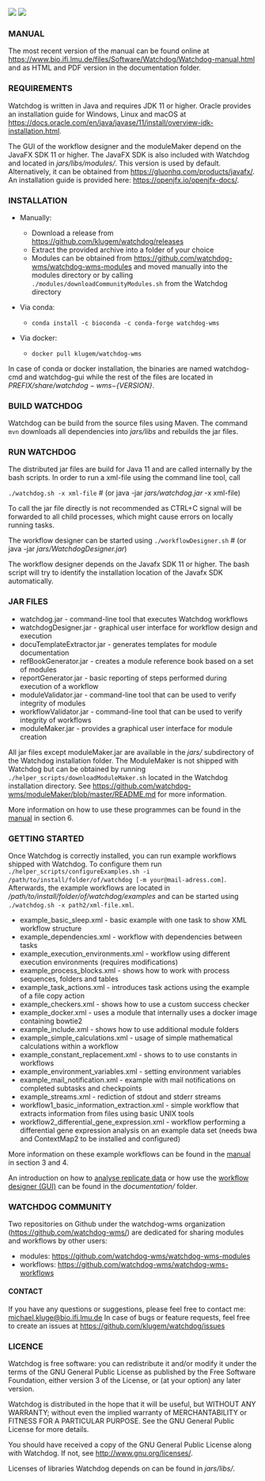 ![](https://img.shields.io/github/release/klugem/watchdog.svg) ![](https://img.shields.io/github/workflow/status/klugem/watchdog/mvn_build)

### MANUAL
The most recent version of the manual can be found online at https://www.bio.ifi.lmu.de/files/Software/Watchdog/Watchdog-manual.html and as HTML and PDF version in the documentation folder.

### REQUIREMENTS
Watchdog is written in Java and requires JDK 11 or higher. Oracle provides an installation guide for Windows, Linux and macOS at https://docs.oracle.com/en/java/javase/11/install/overview-jdk-installation.html.

The GUI of the workflow designer and the moduleMaker depend on the JavaFX SDK 11 or higher. The JavaFX SDK is also included with Watchdog and located in _jars/libs/modules/_. This version is used by default. Alternatively, it can be obtained from https://gluonhq.com/products/javafx/. An installation guide is provided here: https://openjfx.io/openjfx-docs/.

### INSTALLATION
- Manually:
    - Download a release from https://github.com/klugem/watchdog/releases
    - Extract the provided archive into a folder of your choice
    - Modules can be obtained from https://github.com/watchdog-wms/watchdog-wms-modules and moved manually into the modules directory or by calling `./modules/downloadCommunityModules.sh` from the Watchdog directory 

- Via conda:
    - `conda install -c bioconda -c conda-forge watchdog-wms`
- Via docker:
    - `docker pull klugem/watchdog-wms`

In case of conda or docker installation, the binaries are named watchdog-cmd and watchdog-gui while the rest of the files are located in _${PREFIX}/share/watchdog-wms-${VERSION}_.

### BUILD WATCHDOG
Watchdog can be build from the source files using Maven. The command `mvn` downloads all dependencies into _jars/libs_ and rebuilds the jar files.

### RUN WATCHDOG
The distributed jar files are build for Java 11 and are called internally by the bash scripts. In order to run a xml-file using the command line tool, call

`./watchdog.sh -x xml-file` # (or java -jar _jars/watchdog.jar_ -x xml-file)

To call the jar file directly is not recommended as CTRL+C signal will be forwarded to all child processes, which might cause errors on locally running tasks.

The workflow designer can be started using 
`./workflowDesigner.sh` # (or java -jar _jars/WatchdogDesigner.jar_)

The workflow designer depends on the Javafx SDK 11 or higher. The bash script will try to identify the installation location of the Javafx SDK automatically.

### JAR FILES
- watchdog.jar - command-line tool that executes Watchdog workflows
- watchdogDesigner.jar - graphical user interface for workflow design and execution
- docuTemplateExtractor.jar - generates templates for module documentation
- refBookGenerator.jar - creates a module reference book based on a set of modules
- reportGenerator.jar - basic reporting of steps performed during execution of a workflow
- moduleValidator.jar - command-line tool that can be used to verify integrity of modules
- workflowValidator.jar - command-line tool that can be used to verify integrity of workflows
- moduleMaker.jar - provides a graphical user interface for module creation

All jar files except moduleMaker.jar are available in the _jars/_ subdirectory of the Watchdog installation folder. The ModuleMaker is not shipped with Watchdog but can be obtained by running `./helper_scripts/downloadModuleMaker.sh` located in the Watchdog installation directory. See https://github.com/watchdog-wms/moduleMaker/blob/master/README.md for more information.

More information on how to use these programmes can be found in the [manual](https://klugem.github.io/watchdog/Watchdog-manual.html#JARs) in section 6.

### GETTING STARTED

Once Watchdog is correctly installed, you can run example workflows shipped with Watchdog. To configure them run `./helper_scripts/configureExamples.sh -i /path/to/install/folder/of/watchdog [-m your@mail-adress.com]`. Afterwards, the example workflows are located in _/path/to/install/folder/of/watchdog/examples_ and can be started using `./watchdog.sh -x path2/xml-file.xml`.

- example_basic_sleep.xml - basic example with one task to show XML workflow structure
- example_dependencies.xml - workflow with dependencies between tasks
- example_execution_environments.xml - workflow using different execution environments (requires modifications)
- example_process_blocks.xml - shows how to work with process sequences, folders and tables 
- example_task_actions.xml - introduces task actions using the example of a file copy action
- example_checkers.xml - shows how to use a custom success checker
- example_docker.xml - uses a module that internally uses a docker image containing bowtie2
- example_include.xml - shows how to use additional module folders
- example_simple_calculations.xml - usage of simple mathematical calculations within a workflow
- example_constant_replacement.xml - shows to to use constants in workflows
- example_environment_variables.xml - setting environment variables
- example_mail_notification.xml - example with mail notifications on completed subtasks and checkpoints
- example_streams.xml - rediction of stdout and stderr streams
- workflow1_basic_information_extraction.xml - simple workflow that extracts information from files using basic UNIX tools
- workflow2_differential_gene_expression.xml - workflow performing a differential gene expression analysis on an example data set (needs bwa and ContextMap2 to be installed and configured)

More information on these example workflows can be found in the [manual](https://klugem.github.io/watchdog/Watchdog-manual.html#getting_started) in section 3 and 4.

An introduction on how to [analyse replicate data](https://klugem.github.io/watchdog/ReplicateAnalysis_Overview.pdf) or how use the [workflow designer (GUI)](https://klugem.github.io/watchdog/WorkflowDesigner_Overview.pdf) can be found in the _documentation/_ folder.

### WATCHDOG COMMUNITY
Two repositories on Github under the watchdog-wms organization (https://github.com/watchdog-wms/) are dedicated for sharing modules and workflows by other users: 
- modules: https://github.com/watchdog-wms/watchdog-wms-modules
- workflows: https://github.com/watchdog-wms/watchdog-wms-workflows

#### CONTACT
If you have any questions or suggestions, please feel free to contact me: michael.kluge@bio.ifi.lmu.de
In case of bugs or feature requests, feel free to create an issues at https://github.com/klugem/watchdog/issues

### LICENCE
Watchdog is free software: you can redistribute it and/or modify it under the terms of the GNU General Public License as published by the Free Software Foundation, either version 3 of the License, or (at your option) any later version.

Watchdog is distributed in the hope that it will be useful, but WITHOUT ANY WARRANTY; without even the implied warranty of MERCHANTABILITY or FITNESS FOR A PARTICULAR PURPOSE. See the GNU General Public License for more details.

You should have received a copy of the GNU General Public License along with Watchdog.  If not, see <http://www.gnu.org/licenses/>.

Licenses of libraries Watchdog depends on can be found in _jars/libs/_.
